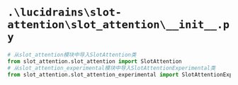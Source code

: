 # `.\lucidrains\slot-attention\slot_attention\__init__.py`

```py
# 从slot_attention模块中导入SlotAttention类
from slot_attention.slot_attention import SlotAttention
# 从slot_attention_experimental模块中导入SlotAttentionExperimental类
from slot_attention.slot_attention_experimental import SlotAttentionExperimental
```
